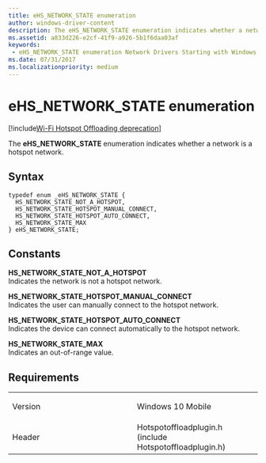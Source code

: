 ```yaml
---
title: eHS_NETWORK_STATE enumeration
author: windows-driver-content
description: The eHS_NETWORK_STATE enumeration indicates whether a network is a hotspot network.
ms.assetid: a833d226-e2cf-41f9-a926-5b1f6daa03af
keywords: 
 - eHS_NETWORK_STATE enumeration Network Drivers Starting with Windows Vista
ms.date: 07/31/2017 
ms.localizationpriority: medium
---
```


# eHS\_NETWORK\_STATE enumeration

[!include[Wi-Fi Hotspot Offloading deprecation](wi-fi-hotspot-offloading-deprecation.md)]


The **eHS\_NETWORK\_STATE** enumeration indicates whether a network is a hotspot network.

Syntax
------

```ManagedCPlusPlus
typedef enum _eHS_NETWORK_STATE { 
  HS_NETWORK_STATE_NOT_A_HOTSPOT,
  HS_NETWORK_STATE_HOTSPOT_MANUAL_CONNECT,
  HS_NETWORK_STATE_HOTSPOT_AUTO_CONNECT,
  HS_NETWORK_STATE_MAX
} eHS_NETWORK_STATE;
```

Constants
---------

<a href="" id="hs-network-state-not-a-hotspot"></a>**HS\_NETWORK\_STATE\_NOT\_A\_HOTSPOT**  
Indicates the network is not a hotspot network.

<a href="" id="hs-network-state-hotspot-manual-connect"></a>**HS\_NETWORK\_STATE\_HOTSPOT\_MANUAL\_CONNECT**  
Indicates the user can manually connect to the hotspot network.

<a href="" id="hs-network-state-hotspot-auto-connect"></a>**HS\_NETWORK\_STATE\_HOTSPOT\_AUTO\_CONNECT**  
Indicates the device can connect automatically to the hotspot network.

<a href="" id="hs-network-state-max"></a>**HS\_NETWORK\_STATE\_MAX**  
Indicates an out-of-range value.

Requirements
------------

<table>
<colgroup>
<col width="50%" />
<col width="50%" />
</colgroup>
<tbody>
<tr class="odd">
<td><p>Version</p></td>
<td><p>Windows 10 Mobile</p></td>
</tr>
<tr class="even">
<td><p>Header</p></td>
<td>Hotspotoffloadplugin.h (include Hotspotoffloadplugin.h)</td>
</tr>
</tbody>
</table>

 

 




